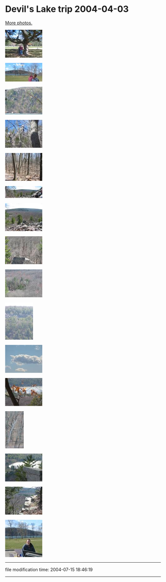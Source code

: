 Devil's Lake trip 2004-04-03
============================

[More photos.](/p/photos/)

[![[Thumb]](/photos/thumb/2004-04-03-img_1205.jpg)](/photos/2004-04-03-img_1205.jpg)

[![[Thumb]](/photos/thumb/2004-04-03-img_1206.jpg)](/photos/2004-04-03-img_1206.jpg)

[![[Thumb]](/photos/thumb/2004-04-03-img_1207.jpg)](/photos/2004-04-03-img_1207.jpg)

[![[Thumb]](/photos/thumb/2004-04-03-img_1212.jpg)](/photos/2004-04-03-img_1212.jpg)

[![[Thumb]](/photos/thumb/2004-04-03-img_1214.jpg)](/photos/2004-04-03-img_1214.jpg)

[![[Thumb]](/photos/thumb/2004-04-03-img_1220.jpg)](/photos/2004-04-03-img_1220.jpg)

[![[Thumb]](/photos/thumb/2004-04-03-img_1221.jpg)](/photos/2004-04-03-img_1221.jpg)

[![[Thumb]](/photos/thumb/2004-04-03-img_1222.jpg)](/photos/2004-04-03-img_1222.jpg)

[![[Thumb]](/photos/thumb/2004-04-03-img_1223.jpg)](/photos/2004-04-03-img_1223.jpg)

[![[Thumb]](/photos/thumb/2004-04-03-img_1224.jpg)](/photos/2004-04-03-img_1224.jpg)

[![[Thumb]](/photos/thumb/2004-04-03-img_1225.jpg)](/photos/2004-04-03-img_1225.jpg)

[![[Thumb]](/photos/thumb/2004-04-03-img_1228.jpg)](/photos/2004-04-03-img_1228.jpg)

[![[Thumb]](/photos/thumb/2004-04-03-img_1229.jpg)](/photos/2004-04-03-img_1229.jpg)

[![[Thumb]](/photos/thumb/2004-04-03-img_1231.jpg)](/photos/2004-04-03-img_1231.jpg)

[![[Thumb]](/photos/thumb/2004-04-03-img_1232.jpg)](/photos/2004-04-03-img_1232.jpg)

[![[Thumb]](/photos/thumb/2004-04-03-img_1234.jpg)](/photos/2004-04-03-img_1234.jpg)

* * *

file modification time: 2004-07-15 18:46:19

* * *

